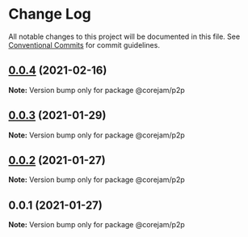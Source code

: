 # Change Log

All notable changes to this project will be documented in this file.
See [Conventional Commits](https://conventionalcommits.org) for commit guidelines.

## [0.0.4](https://github.com/corejam/corejam/compare/@corejam/p2p@0.0.3...@corejam/p2p@0.0.4) (2021-02-16)

**Note:** Version bump only for package @corejam/p2p





## [0.0.3](https://github.com/corejam/corejam/compare/@corejam/p2p@0.0.2...@corejam/p2p@0.0.3) (2021-01-29)

**Note:** Version bump only for package @corejam/p2p





## [0.0.2](https://github.com/corejam/corejam/compare/@corejam/p2p@0.0.1...@corejam/p2p@0.0.2) (2021-01-27)

**Note:** Version bump only for package @corejam/p2p





## 0.0.1 (2021-01-27)

**Note:** Version bump only for package @corejam/p2p
